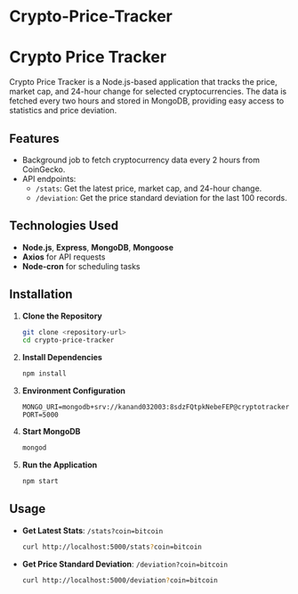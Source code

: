 # Crypto-Price-Tracker
# Crypto Price Tracker

Crypto Price Tracker is a Node.js-based application that tracks the price, market cap, and 24-hour change for selected cryptocurrencies. The data is fetched every two hours and stored in MongoDB, providing easy access to statistics and price deviation.

## Features

- Background job to fetch cryptocurrency data every 2 hours from CoinGecko.
- API endpoints:
  - `/stats`: Get the latest price, market cap, and 24-hour change.
  - `/deviation`: Get the price standard deviation for the last 100 records.

## Technologies Used

- **Node.js**, **Express**, **MongoDB**, **Mongoose**
- **Axios** for API requests
- **Node-cron** for scheduling tasks

## Installation

1. **Clone the Repository**
   ```bash
   git clone <repository-url>
   cd crypto-price-tracker
   ```

2. **Install Dependencies**
   ```bash
   npm install
   ```

3. **Environment Configuration**
   ```
   MONGO_URI=mongodb+srv://kanand032003:8sdzFQtpkNebeFEP@cryptotracker.2watj.mongodb.net/
   PORT=5000
   ```

4. **Start MongoDB**
   ```bash
   mongod
   ```

5. **Run the Application**
   ```bash
   npm start
   ```

## Usage

- **Get Latest Stats**: `/stats?coin=bitcoin`
  ```bash
  curl http://localhost:5000/stats?coin=bitcoin
  ```
- **Get Price Standard Deviation**: `/deviation?coin=bitcoin`
  ```bash
  curl http://localhost:5000/deviation?coin=bitcoin
  ```